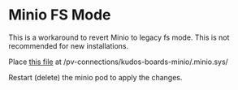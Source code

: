# Minio FS Mode

This is a workaround to revert Minio to legacy fs mode. This is not recommended for new installations.

Place [this file](./format.json) at /pv-connections/kudos-boards-minio/.minio.sys/

Restart (delete) the minio pod to apply the changes.
